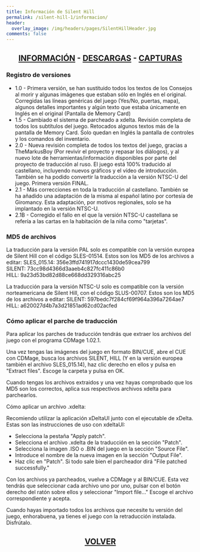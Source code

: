 ```yaml
---
title: Información de Silent Hill
permalink: /silent-hill-1/informacion/
header:
  overlay_image: /img/headers/pages/SilentHillHeader.jpg
comments: false
---
```

<h2 style="text-align: center;"><strong><a href="/silent-hill-1/informacion/">INFORMACIÓN</a> - <a href="/silent-hill-1/descargar/">DESCARGAS</a> - <a href="/silent-hill-1/capturas/">CAPTURAS</a></strong></h2>

### Registro de versiones
* 1.0 - Primera versión, se han sustituido todos los textos de los Consejos al morir y algunas 
imágenes que estaban sólo en Inglés en el original. Corregidas las líneas genéricas del juego 
(Yes/No, puertas, mapa), algunos detalles importantes y algún texto que estaba únicamente en 
Inglés en el original (Pantalla de Memory Card)  
* 1.5 - Cambiado el sistema de parcheado a xdelta. Revisión completa de todos los subtítulos del 
juego. Retocados algunos textos más de la pantalla de Memory Card. Solo quedan en Inglés la 
pantalla de controles y los comandos del inventario.  
* 2.0 - Nueva revisión completa de todos los textos del juego, gracias a TheMarkusBoy (Por revivir 
el proyecto y repasar los diálogos), y al nuevo lote de herramientas/información disponibles por 
parte del proyecto de traducción al ruso. El juego está 100% traducido al castellano, incluyendo 
nuevos gráficos y el vídeo de introducción. También se ha podido convertir la traducción a la 
versión NTSC-U del juego. Primera versión FINAL.  
* 2.1 - Más correcciones en toda la traducción al castellano. También se ha añadido una adaptación 
de la misma al español latino por cortesía de Giromancy. 
Esta adaptación, por motivos regionales, solo se ha implantado en la versión NTSC-U.  
* 2.1B - Corregido el fallo en el que la versión NTSC-U castellana se refería a las cartas en la 
habitación de la niña como "tarjetas".

### MD5 de archivos
La traducción para la versión PAL solo es compatible con la versión europea 
de Silent Hill con el código SLES-01514. Estos son los MD5 de los archivos 
a editar:
SLES_015.14: 356e3ffd741917dccc1430de59cea799  
SILENT: 73cc98d4366d3aaeb4c827fc411c86b0  
HILL: 9a23d53bd82d88ce668dd329316abc25  

La traducción para la versión NTSC-U solo es compatible con la versión 
norteamericana de Silent Hill, con el código SLUS-00707. Estos son los MD5 
de los archivos a editar:
SILENT: 597bedc7f284cf69f964a396a7264ae7  
HILL: a620027d4b7a3d21851ad62cd02acfed  

### Cómo aplicar el parche de traducción
Para aplicar los parches de traducción tendrás que extraer los archivos del 
juego con el programa CDMage 1.02.1.

Una vez tengas las imágenes del juego en formato BIN/CUE, abre el CUE con 
CDMage, busca los archivos SILENT, HILL (Y en la versión europea también el 
archivo SLES_015.14), haz clic derecho en ellos y pulsa en "Extract files". 
Escoge la carpeta y pulsa en OK.

Cuando tengas los archivos extraidos y una vez hayas comprobado que los MD5 
son los correctos, aplica sus respectivos archivos xdelta para parchearlos.

Cómo aplicar un archivo .xdelta:

Recomiendo utilizar la aplicación xDeltaUI junto con el ejecutable de 
xDelta. Estas son las instrucciones de uso con xdeltaUI:
 - Selecciona la pestaña "Apply patch".  
 - Selecciona el archivo .xdelta de la traducción en la sección "Patch".  
 - Selecciona la imagen .ISO o .BIN del juego en la sección "Source File".  
 - Introduce el nombre de la nueva imagen en la sección "Output File".  
 - Haz clic en "Patch". Si todo sale bien el parcheador dirá "File patched 
   successfully."

Con los archivos ya parcheados, vuelve a CDMage y al BIN/CUE. Esta vez 
tendrás que seleccionar cada archivo uno por uno, pulsar con el botón 
derecho del ratón sobre ellos y seleccionar "Import file..." Escoge el 
archivo correspondiente y acepta.

Cuando hayas importado todos los archivos que necesite tu versión del juego, 
enhorabuena, ya tienes el juego con la retraducción instalada. Disfrútalo.

<h2 style="text-align: center;"><strong><a href="/silent-hill-1/">VOLVER</a></strong></h2>
<br>
<br>
<br>
